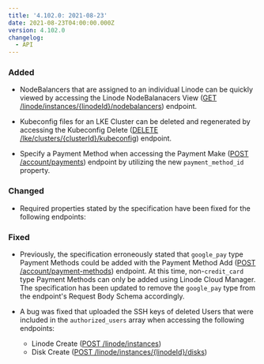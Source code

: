 ```yaml
---
title: '4.102.0: 2021-08-23'
date: 2021-08-23T04:00:00.000Z
version: 4.102.0
changelog:
  - API
---
```


### Added

- NodeBalancers that are assigned to an individual Linode can be quickly viewed by accessing the Linode NodeBalanacers View ([GET /linode/instances/{linodeId}/nodebalancers](https://www.linode.com/docs/api/linode-instances/#linode-nodebalancers-view)) endpoint.

- Kubeconfig files for an LKE Cluster can be deleted and regenerated by accessing the Kubeconfig Delete ([DELETE /lke/clusters/{clusterId}/kubeconfig](https://www.linode.com/docs/api/linode-kubernetes-engine-lke/#kubeconfig-delete)) endpoint.

- Specify a Payment Method when accessing the Payment Make ([POST /account/payments](https://www.linode.com/docs/api/account/#payment-make)) endpoint by utilizing the new `payment_method_id` property.

### Changed

- Required properties stated by the specification have been fixed for the following endpoints:




### Fixed

- Previously, the specification erroneously stated that `google_pay` type Payment Methods could be added with the Payment Method Add ([POST /account/payment-methods](https://www.linode.com/docs/api/account/#payment-method-add)) endpoint. At this time, non-`credit_card` type Payment Methods can only be added using Linode Cloud Manager. The specification has been updated to remove the `google_pay` type from the endpoint's Request Body Schema accordingly.

- A bug was fixed that uploaded the SSH keys of deleted Users that were included in the `authorized_users` array when accessing the following endpoints:
  - Linode Create ([POST /linode/instances](https://www.linode.com/docs/api/linode-instances/#linode-create))
  - Disk Create ([POST /linode/instances/{linodeId}/disks](https://www.linode.com/docs/api/linode-instances/#disk-create))
